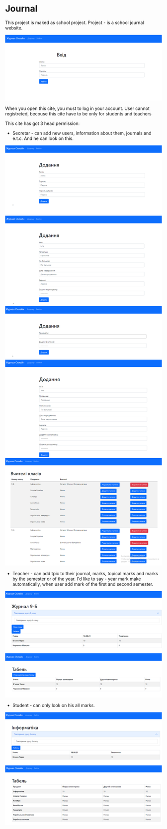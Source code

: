 # Journal

This project is maked as school project. Project - is a school journal website.

![Log in page](https://raw.githubusercontent.com/Taras265/Journal/main/img/img_1.png)

When you open this cite, you must to log in your account. User cannot registreted, becouse this cite have to be only for students and teachers

This cite has got 3 head permission:
- Secretar - can add new users, information about them, journals and e.t.c. And he can look on this.

![Add user](https://raw.githubusercontent.com/Taras265/Journal/main/img/img_2.png)
![Add info](https://raw.githubusercontent.com/Taras265/Journal/main/img/img_3.png)
![Add subjects of teacher](https://raw.githubusercontent.com/Taras265/Journal/main/img/img_4.png)
![Add info](https://raw.githubusercontent.com/Taras265/Journal/main/img/img_5.png)
![Looking on the teachers of classes](https://raw.githubusercontent.com/Taras265/Journal/main/img/img_6.png)

- Teacher - can add tpic to their journal, marks, topical marks and marks by the semester or of the year. I'd like to say - year mark make automatically, when user add mark of the first and second semester.

![Marks](https://raw.githubusercontent.com/Taras265/Journal/main/img/img_7.png)
![Card](https://raw.githubusercontent.com/Taras265/Journal/main/img/img_8.png)

- Student - can only look on his all marks.

![Marks](https://raw.githubusercontent.com/Taras265/Journal/main/img/img_9.png)
![Card](https://raw.githubusercontent.com/Taras265/Journal/main/img/img_10.png)
